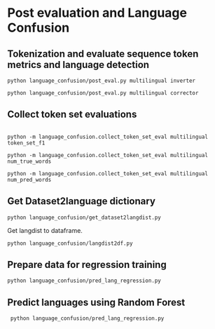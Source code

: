 # Post evaluation and Language Confusion


## Tokenization and evaluate sequence token metrics and language detection


```
python language_confusion/post_eval.py multilingual inverter

python language_confusion/post_eval.py multilingual corrector
```


## Collect token set evaluations

```

python -m language_confusion.collect_token_set_eval multilingual token_set_f1

python -m language_confusion.collect_token_set_eval multilingual num_true_words

python -m language_confusion.collect_token_set_eval multilingual num_pred_words

```

## Get Dataset2language dictionary

```
python language_confusion/get_dataset2langdist.py
```

Get langdist to dataframe.
```
python language_confusion/langdist2df.py
```


## Prepare data for regression training 

```
python language_confusion/pred_lang_regression.py
```

## Predict languages using Random Forest

```
 python language_confusion/pred_lang_regression.py

```